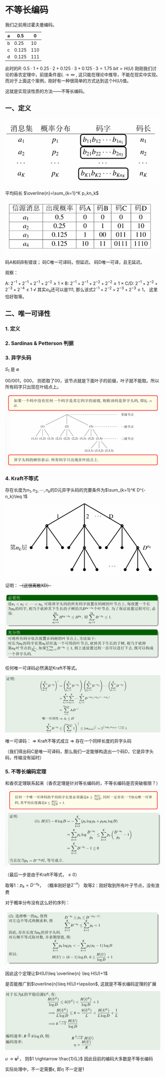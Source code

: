 # 不等长编码

我们之前用过霍夫曼编码。

| a   | 0.5   | 0   |
| --- | ----- | --- |
| b   | 0.25  | 10  |
| c   | 0.125 | 110 |
| d   | 0.125 | 111 |
此时的$R$: $0.5\cdot 1+0.25 \cdot 2+0.125 \cdot 3+0.125 \cdot 3=1.75 \ bit = H(U)$
刚刚我们讨论的香农定理中，前提条件是$L \rightarrow \infty$ , 这只能在理论中推导，不能在现实中实现。而对于上面这个案例，刚好有一种很简单的方式达到这个$H(U)$值。

这就是实现该性质的方法——不等长编码。

## 一、定义

![](image/Pasted%20image%2020250406110429.png)

平均码长 $\overline{n}=\sum_{k=1}^K p_kn_k$

![](image/Pasted%20image%2020250406111004.png)

码A和码B有错误；
码C唯一可译码，但延迟。
码D唯一可译，且无延迟。

观察：

A:
$2^{-1}+2^{-1}+2^{-1}+2^{-2}\geq 1$ ×
B:
$2^{-1}+2^{-1}+2^{-2}+2^{-2}\geq 1$ ×
C/D:
$2^{-1}+2^{-2}+2^{-3}+2^{-4}\leq 1$ √
其实$a_4$还可以是111, 那么该式$2^{-1}+2^{-2}+2^{-3}+2^{-3}\leq 1$， 这里恰好取等。

## 二、唯一可译性

### 1. 定义

### 2. Sardinas & Petterson 判据

### 3. 异字头码

$S_1$ 是 $\emptyset$ 

00/001，000， 则若取了00，该节点就是下面叶子的前缀，叶子就不能取。所以所有码字只出现在叶结点上。

![](image/Pasted%20image%2020250406113100.png)

### 4. Kraft不等式

存在长度为$n_1,n_2,\cdots,n_k$的D元异字头码的充要条件为$\sum_{k=1}^K D^{-n_k}\leq 1$

![](image/Pasted%20image%2020250406113243.png)

证明：
~~（这很离散XD）~~

![](image/Pasted%20image%2020250406113319.png)

任何唯一可译码必然满足Kraft不等式。

![](image/Pasted%20image%2020250406113520.png)

唯一可译码：
$\Rightarrow$ Kraft不等式成立
$\Rightarrow$ 存在一个同样长度的异字头码

（我们得出码C是唯一可译码，那么我们一定能够构造出一个码D，它是异字头码，传输没有延时）

### 5. 不等长编码定理

和香农定理联系起来（香农定理是针对等长编码的，不等长编码是否突破极限？）

![](image/Pasted%20image%2020250406113753.png)

（最后一步是由于Kraft不等式，$\leq 0$）

取等1：$p_k=D^{-n_k}$， （概率刚好是$2^{-n}$）
取等2：刚好取到所有叶子节点，没有浪费

对于概率分布没有这么好的序列：

![](image/Pasted%20image%2020250406114038.png)

因此这个定理让$H(U)\leq \overline{n} \leq H(U)+1$

是否能推广到$\overline{n}\leq H(U)+\epsilon$, 这就是不等长编码定理的扩展

![](image/Pasted%20image%2020250406114258.png)

$u\rightarrow \mathbf{u}^L$， 则$1 \rightarrow \frac{1}{L}$
因此目前的编码大多数是不等长编码

实际处理中，不一定需要$\epsilon$, 即$\eta$ 不一定是1


